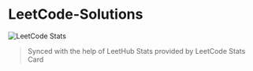 # LeetCode-Solutions
![LeetCode Stats](https://leetcard.jacoblin.cool/sadmannaqueeb?theme=nord&font=Alef&ext=heatmap)
>Synced with the help of LeetHub
>Stats provided by LeetCode Stats Card
